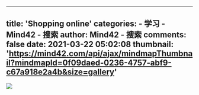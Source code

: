 
---
title: 'Shopping online'
categories: 
    - 学习
    - Mind42 - 搜索
author: Mind42 - 搜索
comments: false
date: 2021-03-22 05:02:08
thumbnail: 'https://mind42.com/api/ajax/mindmapThumbnail?mindmapId=0f09daed-0236-4757-abf9-c67a918e2a4b&size=gallery'
---

<div>   
<img src="https://mind42.com/api/ajax/mindmapThumbnail?mindmapId=0f09daed-0236-4757-abf9-c67a918e2a4b&size=gallery" referrerpolicy="no-referrer"><p>
                                    </p>  
</div>
            